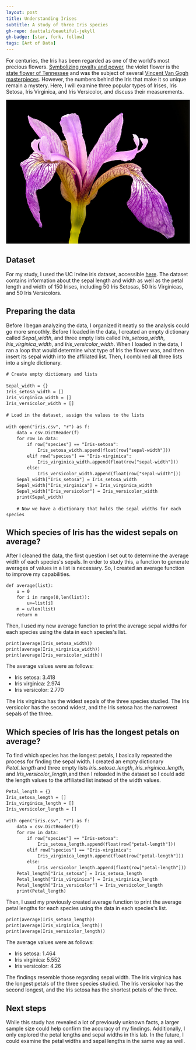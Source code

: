 ```yaml
---
layout: post
title: Understanding Irises
subtitle: A study of three Iris species
gh-repo: daattali/beautiful-jekyll
gh-badge: [star, fork, follow]
tags: [Art of Data]
---
```


For centuries, the Iris has been regarded as one of the world's most precious flowers. [Symbolizing royalty and power](https://www.flowershopnetwork.com/blog/10-weird-facts-about-irises/), the violet flower is the [state flower of Tennessee](https://sos.tn.gov/products/state-flowers) and was the subject of several [Vincent Van Gogh masterpieces](https://www.metmuseum.org/art/collection/search/436528). However, the numbers behind the Iris that make it so unique remain a mystery. Here, I will examine three popular types of Irises, Iris Setosa, Iris Virginica, and Iris Versicolor, and discuss their measurements.

![Iris versicolor: accessed under CC PDM 1.0 license](../assets/img/Irisversicolor.png)

## Dataset

For my study, I used the UC Irvine iris dataset, accessible [here](https://archive.ics.uci.edu/ml/datasets/Iris). The dataset contains information about the sepal length and width as well as the petal length and width of 150 Irises, including 50 Iris Setosas, 50 Iris Virginicas, and 50 Iris Versicolors.

## Preparing the data

Before I began analyzing the data, I organized it neatly so the analysis could go more smoothly. Before I loaded in the data, I created an empty dictionary called *Sepal_width*, and three empty lists called *Iris_setosa_width*, *Iris_virginica_width*, and *Iris_versicolor_width*. When I loaded in the data, I ran a loop that would determine what type of Iris the flower was, and then insert its sepal width into the affiliated list. Then, I combined all three lists into a single dictionary.

    # Create empty dictionary and lists

    Sepal_width = {}
    Iris_setosa_width = []
    Iris_virginica_width = []
    Iris_versicolor_width = []

    # Load in the dataset, assign the values to the lists

    with open("iris.csv", "r") as f:
        data = csv.DictReader(f)
        for row in data:
            if row["species"] == "Iris-setosa":
                Iris_setosa_width.append(float(row["sepal-width"]))
            elif row["species"] == "Iris-virginica":
                Iris_virginica_width.append(float(row["sepal-width"]))
            else:
                Iris_versicolor_width.append(float(row["sepal-width"]))
        Sepal_width["Iris_setosa"] = Iris_setosa_width
        Sepal_width["Iris_virginica"] = Iris_virginica_width
        Sepal_width["Iris_versicolor"] = Iris_versicolor_width
        print(Sepal_width)

        # Now we have a dictionary that holds the sepal widths for each species

## Which species of Iris has the widest sepals on average?

After I cleaned the data, the first question I set out to determine the average width of each species's sepals. In order to study this, a function to generate averages of values in a list is necessary. So, I created an average function to improve my capabilities.

    def average(list):
        u = 0
        for i in range(0,len(list)):
            u+=list[i]
        m = u/len(list)
        return m

Then, I used my new average function to print the average sepal widths for each species using the data in each species's list.

    print(average(Iris_setosa_width))
    print(average(Iris_virginica_width))
    print(average(Iris_versicolor_width))

The average values were as follows:  
* Iris setosa: 3.418
* Iris virginica: 2.974
* Iris versicolor: 2.770

The Iris virginica has the widest sepals of the three species studied. The Iris versicolor has the second widest, and the Iris setosa has the narrowest sepals of the three.

## Which species of Iris has the longest petals on average?

To find which species has the longest petals, I basically repeated the process for finding the sepal width. I created an empty dictionary *Petal_length* and three empty lists *Iris_setosa_length*, *Iris_virginica_length*, and *Iris_versicolor_length*,and then I reloaded in the dataset so I could add the length values to the affiliated list instead of the width values.

    Petal_length = {}
    Iris_setosa_length = []
    Iris_virginica_length = []
    Iris_versicolor_length = []

    with open("iris.csv", "r") as f:
        data = csv.DictReader(f)
        for row in data:
            if row["species"] == "Iris-setosa":
                Iris_setosa_length.append(float(row["petal-length"]))
            elif row["species"] == "Iris-virginica":
                Iris_virginica_length.append(float(row["petal-length"]))
            else:
                Iris_versicolor_length.append(float(row["petal-length"]))
        Petal_length["Iris_setosa"] = Iris_setosa_length
        Petal_length["Iris_virginica"] = Iris_virginica_length
        Petal_length["Iris_versicolor"] = Iris_versicolor_length
        print(Petal_length)

Then, I used my previously created average function to print the average petal lengths for each species using the data in each species's list.

    print(average(Iris_setosa_length))
    print(average(Iris_virginica_length))
    print(average(Iris_versicolor_length))

The average values were as follows:  
* Iris setosa: 1.464
* Iris virginica: 5.552
* Iris versicolor: 4.26

The findings resemble those regarding sepal width. The Iris virginica has the longest petals of the three species studied. The Iris versicolor has the second longest, and the Iris setosa has the shortest petals of the three.

## Next steps

While this study has revealed a lot of previously unknown facts, a larger sample size could help confirm the accuracy of my findings. Additionally, I only explored the petal lengths and sepal widths in this lab. In the future, I could examine the petal widths and sepal lengths in the same way as well.